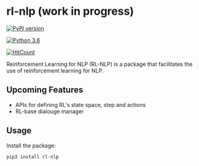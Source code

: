 # rl-nlp (work in progress)

[![PyPI version](https://badge.fury.io/py/rl-nlp.svg?&kill_cache=1)](https://badge.fury.io/py/snlp)

[![Python 3.6](https://img.shields.io/badge/python-3.6-blue.svg)](https://www.python.org/downloads/release/python-360/)

[![HitCount](http://hits.dwyl.com/meghdadFar/rl-nlp.svg)](http://hits.dwyl.com/meghdadFar/snlp)

Reinforcement Learning for NLP (RL-NLP) is a package that facilitates the use of reinforcement learning for NLP. 

## Upcoming Features
- APIs for defining RL's state space, step and actions
- RL-base dialouge manager

## Usage

Install the package:

`pip3 install rl-nlp`